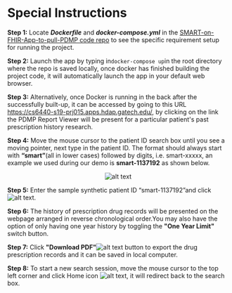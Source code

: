# Special Instructions

**Step 1:** Locate ***Dockerfile*** and ***docker-compose.yml*** in the  [SMART-on-FHIR-App-to-pull-PDMP code repo](https://github.gatech.edu/gt-cs6440-hit-spring2019/SMART-on-FHIR-App-to-pull-PDMP)  to see the specific requirement setup for running the project.


**Step 2:** Launch the app by typing in`docker-compose up`in the root directory where the repo is saved locally, once docker has finished building the project code, it will automatically launch the app in your default web browser.


**Step 3:** Alternatively, once Docker is running in the back after the successfully built-up, it can be accessed by going to this URL https://cs6440-s19-prj015.apps.hdap.gatech.edu/, by clicking on the link the PDMP Report Viewer will be present for a particular patient's past prescription history research.


**Step 4:** Move the mouse cursor to the patient ID search box until you see a moving pointer, next type in the patient ID. The format should always start with **“smart”**(all in lower cases) followed by digits, i.e. smart-xxxxx, an example we used during our demo is **smart-1137192** as shown below. <p align="center">![alt text](https://i.imgur.com/vuFuMO8.png?1)</p>


**Step 5:**  Enter the sample synthetic patient ID “smart-1137192”and click ![alt text](https://i.imgur.com/a2aAREG.png?1).


**Step 6:**  The history of prescription drug records will be presented on the webpage arranged in reverse chronological order.You may also have the option of only having one year history by toggling the **"One Year Limit"** switch button.


**Step 7:**  Click **"Download PDF"**![alt text](https://i.imgur.com/EcAKY4J.png?1) button to export the drug prescription records and it can be saved in local computer.


**Step 8:** To start a new search session, move the mouse cursor to the top left corner and click Home icon ![alt text](https://i.imgur.com/CVaIXAH.png?1), it will redirect back to the search box.












